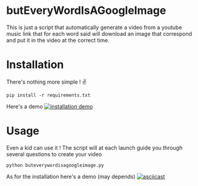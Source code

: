 # butEveryWordIsAGoogleImage
This is just a script that automatically generate a video from a youtube music link that for each word said will download an image that correspond and put it in the video at the correct time.

# Installation
There's nothing more simple ! ✌️
```
pip install -r requirements.txt
```
Here's a demo
[![installation demo](https://asciinema.org/a/289475.svg)](https://asciinema.org/a/289475)

# Usage
Even a kid can use it ! 
The script will at each launch guide you through several questions to create your video
```
python buteverywordisagoogleimage.py
```
As for the installation here's a demo (may depends)
[![asciicast](https://asciinema.org/a/289474.svg)](https://asciinema.org/a/289474)
